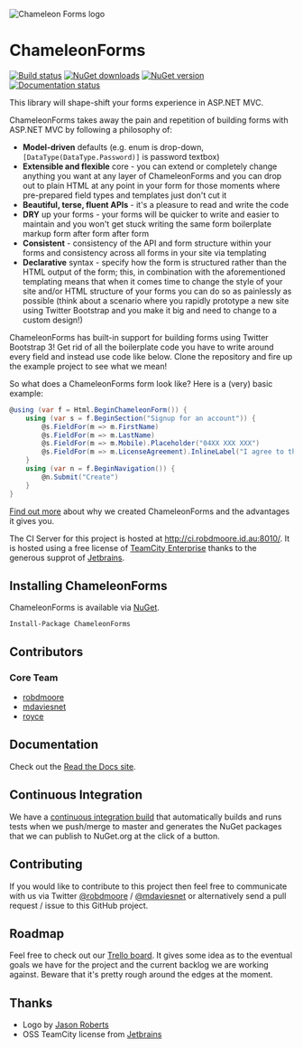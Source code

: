 ![Chameleon Forms logo](https://raw.githubusercontent.com/MRCollective/ChameleonForms/master/logo.png)

ChameleonForms
==============

[![Build status](https://ci.mdavies.net/app/rest/builds/buildType:%28id:ChameleonForms_CI%29,branch:%28default:true%29/statusIcon)](https://ci.mdavies.net/viewType.html?buildTypeId=ChameleonForms_CI&branch_ChameleonForms=%3Cdefault%3E&tab=buildTypeStatusDiv&guest=1) 
[![NuGet downloads](https://img.shields.io/nuget/dt/ChameleonForms.svg)](https://www.nuget.org/packages/ChameleonForms) 
[![NuGet version](https://img.shields.io/nuget/vpre/ChameleonForms.svg)](https://www.nuget.org/packages/ChameleonForms)
[![Documentation status](https://readthedocs.org/projects/chameleonforms/badge/?version=latest)](http://chameleonforms.readthedocs.org/en/latest/)

This library will shape-shift your forms experience in ASP.NET MVC.

ChameleonForms takes away the pain and repetition of building forms with ASP.NET MVC by following a philosophy of:
* **Model-driven** defaults (e.g. enum is drop-down, `[DataType(DataType.Password)]` is password textbox)
* **Extensible and flexible** core - you can extend or completely change anything you want at any layer of ChameleonForms and you can drop out to plain HTML at any point in your form for those moments where pre-prepared field types and templates just don't cut it
* **Beautiful, terse, fluent APIs** - it's a pleasure to read and write the code
* **DRY** up your forms - your forms will be quicker to write and easier to maintain and you won't get stuck writing the same form boilerplate markup form after form after form
* **Consistent** - consistency of the API and form structure within your forms and consistency across all forms in your site via templating
* **Declarative** syntax - specify how the form is structured rather than the HTML output of the form; this, in combination with the aforementioned templating means that when it comes time to change the style of your site and/or HTML structure of your forms you can do so as painlessly as possible (think about a scenario where you rapidly prototype a new site using Twitter Bootstrap and you make it big and need to change to a custom design!)

ChameleonForms has built-in support for building forms using Twitter Bootstrap 3! Get rid of all the boilerplate code you have to write around every field and instead use code like below. Clone the repository and fire up the example project to see what we mean!

So what does a ChameleonForms form look like? Here is a (very) basic example:

```c#
@using (var f = Html.BeginChameleonForm()) {
    using (var s = f.BeginSection("Signup for an account")) {
        @s.FieldFor(m => m.FirstName)
        @s.FieldFor(m => m.LastName)
        @s.FieldFor(m => m.Mobile).Placeholder("04XX XXX XXX")
        @s.FieldFor(m => m.LicenseAgreement).InlineLabel("I agree to the terms and conditions")
    }
    using (var n = f.BeginNavigation()) {
        @n.Submit("Create")
    }
}
```

[Find out more](http://chameleonforms.readthedocs.org/en/latest/why/) about why we created ChameleonForms and the advantages it gives you.

The CI Server for this project is hosted at <http://ci.robdmoore.id.au:8010/>. It is hosted using a free license of [TeamCity Enterprise](https://www.jetbrains.com/teamcity/) thanks to the generous supprot of [Jetbrains](https://www.jetbrains.com/).

Installing ChameleonForms
-------------------------
ChameleonForms is available via [NuGet](http://www.nuget.org/packages/chameleonforms).

    Install-Package ChameleonForms

Contributors
------------

### Core Team

* [robdmoore](http://github.com/robdmoore)
* [mdaviesnet](https://github.com/mattdavies)
* [royce](https://github.com/royce)

Documentation
-------------
Check out the [Read the Docs site](http://chameleonforms.readthedocs.org/).

Continuous Integration
----------------------

We have a [continuous integration build](https://ci.mdavies.net/project.html?projectId=ChameleonForms&tab=projectOverview&guest=1) that automatically builds and runs tests when we push/merge to master and generates the NuGet packages that we can publish to NuGet.org at the click of a button.

Contributing
------------
If you would like to contribute to this project then feel free to communicate with us via Twitter [@robdmoore](http://twitter.com/robdmoore) / [@mdaviesnet](http://twitter.com/mdaviesnet) or alternatively send a pull request / issue to this GitHub project.

Roadmap
-------

Feel free to check out our [Trello board](https://trello.com/b/fSuyhwNZ). It gives some idea as to the eventual goals we have for the project and the current backlog we are working against. Beware that it's pretty rough around the edges at the moment.

Thanks
------

* Logo by [Jason Roberts](https://twitter.com/robertsjason)
* OSS TeamCity license from [Jetbrains](https://www.jetbrains.com/)
